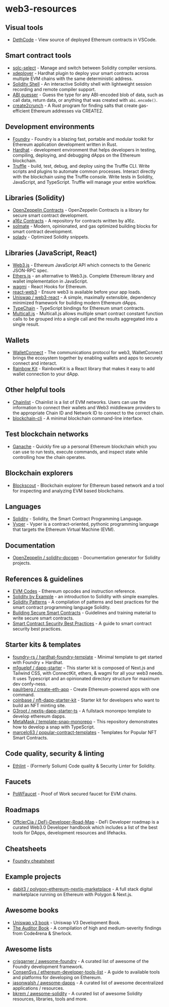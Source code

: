 # web3-resources

## Visual tools

 - [DethCode](https://github.com/dethcrypto/dethcode) - View source of deployed Ethereum contracts in VSCode.

## Smart contract tools

- [solc-select](https://github.com/crytic/solc-select) - Manage and switch between Solidity compiler versions.
- [xdeployer](https://github.com/pcaversaccio/xdeployer) - Hardhat plugin to deploy your smart contracts across multiple EVM chains with the same deterministic address. 
- [Solidity Shell](https://github.com/tintinweb/solidity-shell) - An interactive Solidity shell with lightweight session recording and remote compiler support.
- [ABI guesser](https://github.com/samczsun/abi-guesser) - Guess the type for any ABI-encoded blob of data, such as call data, return data, or anything that was created with `abi.encode()`.
- [create2crunch](https://github.com/0age/create2crunch) - A Rust program for finding salts that create gas-efficient Ethereum addresses via CREATE2.

## Development environments

- [Foundry](https://github.com/foundry-rs/foundry) - Foundry is a blazing fast, portable and modular toolkit for Ethereum application development written in Rust.
- [Hardhat](https://hardhat.org/) - development environment that helps developers in testing, compiling, deploying, and debugging dApps on the Ethereum blockchain.
- [Truffle](https://trufflesuite.com/truffle/) - build, test, debug, and deploy using the Truffle CLI. Write scripts and plugins to automate common processes. Interact directly with the blockchain using the Truffle console. Write tests in Solidity, JavaScript, and TypeScript. Truffle will manage your entire workflow.

## Libraries (Solidity)

- [OpenZeppelin Contracts](https://github.com/OpenZeppelin/openzeppelin-contracts) - OpenZeppelin Contracts is a library for secure smart contract development.
- [a16z Contracts](https://github.com/a16z/a16z-contracts) - A repository for contracts written by a16z.
- [solmate](https://github.com/transmissions11/solmate) - Modern, opinionated, and gas optimized building blocks for smart contract development.
- [solady](https://github.com/Vectorized/solady) - Optimized Solidity snippets.

## Libraries (JavaScript, React)

- [Web3.js](https://github.com/web3/web3.js) - Ethereum JavaScript API which connects to the Generic JSON-RPC spec.
- [Ethers.js](https://github.com/ethers-io/ethers.js/) - an alternative to Web3.js. Complete Ethereum library and wallet implementation in JavaScript.
- [wagmi](https://github.com/wagmi-dev/wagmi) - React Hooks for Ethereum.
- [react-web3](https://github.com/coopermaruyama/react-web3) - Ensure web3 is available before your app loads.
- [Uniswap / web3-react](https://github.com/Uniswap/web3-react) - A simple, maximally extensible, dependency minimized framework for building modern Ethereum dApps.
- [TypeChain](https://github.com/dethcrypto/TypeChain) - TypeScript bindings for Ethereum smart contracts.
- [Multicall.js](https://github.com/makerdao/multicall.js) - Multicall.js allows multiple smart contract constant function calls to be grouped into a single call and the results aggregated into a single result.

## Wallets

- [WalletConnect](https://walletconnect.com/) - The communications protocol for web3, WalletConnect brings the ecosystem together by enabling wallets and apps to securely connect and interact.
- [Rainbow Kit](https://github.com/rainbow-me/rainbowkit) - RainbowKit is a React library that makes it easy to add wallet connection to your dApp.

## Other helpful tools

- [Chainlist](https://github.com/DefiLlama/chainlist) - Chainlist is a list of EVM networks. Users can use the information to connect their wallets and Web3 middleware providers to the appropriate Chain ID and Network ID to connect to the correct chain.
- [blockchain-cli](https://github.com/0xs34n/blockchain-cli) - A minimal blockchain command-line interface.

## Test blockchain networks

- [Ganache](https://trufflesuite.com/ganache/) - Quickly fire up a personal Ethereum blockchain which you can use to run tests, execute commands, and inspect state while controlling how the chain operates.

## Blockchain explorers

- [Blockscout](https://github.com/blockscout/blockscout) - Blockchain explorer for Ethereum based network and a tool for inspecting and analyzing EVM based blockchains.

## Languages

- [Solidity](https://soliditylang.org/) - Solidity, the Smart Contract Programming Language.
- [Vyper](https://vyper.readthedocs.io/en/stable/) - Vyper is a contract-oriented, pythonic programming language that targets the Ethereum Virtual Machine (EVM).

## Documentation

- [OpenZeppelin / solidity-docgen](https://github.com/stars/karooolis/lists/web3-tools#:~:text=OpenZeppelin%20/%20solidity%2Ddocgen) - Documentation generator for Solidity projects.

## References & guidelines

- [EVM Codes](https://www.evm.codes/) - Ethereum opcodes and instruction reference.
- [Solidity by Example](https://solidity-by-example.org/) - an introduction to Solidity with simple examples.
- [Solidity Patterns](https://github.com/fravoll/solidity-patterns) - A compilation of patterns and best practices for the smart contract programming language Solidity.
- [Building Secure Smart Contracts](https://github.com/crytic/building-secure-contracts) - Guidelines and training material to write secure smart contracts.
- [Smart Contract Security Best Practices](https://consensys.github.io/smart-contract-best-practices/) - A guide to smart contract security best practices.

## Starter kits & templates

- [foundry-rs / hardhat-foundry-template](https://github.com/foundry-rs/hardhat-foundry-template) - Minimal template to get started with Foundry + Hardhat.
- [m1guelpf / dapp-starter](https://github.com/m1guelpf/dapp-starter) - This starter kit is composed of Next.js and Tailwind CSS, with ConnectKit, ethers, & wagmi for all your web3 needs. It uses Typescript and an opinionated directory structure for maximum dev confy-ness.
- [paulrberg / create-eth-app](https://github.com/paulrberg/create-eth-app) - Create Ethereum-powered apps with one command.
- [coinbase / nft-dapp-starter-kit](https://github.com/coinbase/nft-dapp-starter-kit) - Starter kit for developers who want to build an NFT minting site.
- [G3root / nextjs-dapp-starter-ts](https://github.com/G3root/nextjs-dapp-starter-ts) - A fullstack monorepo template to develop ethereum dapps.
- [MetaMask / template-snap-monorepo](https://github.com/MetaMask/template-snap-monorepo) - This repository demonstrates how to develop a snap with TypeScript.
- [marcelc63 / popular-contract-templates](https://github.com/marcelc63/popular-contract-templates) - Templates for Popular NFT Smart Contracts.

## Code quality, security & linting

- [Ethlint](https://github.com/duaraghav8/Ethlint) - (Formerly Solium) Code quality & Security Linter for Solidity.

## Faucets

- [PoWFaucet](https://github.com/pk910/PoWFaucet) - Proof of Work secured faucet for EVM chains.

## Roadmaps

- [OffcierCia / DeFi-Developer-Road-Map](https://github.com/OffcierCia/DeFi-Developer-Road-Map) - DeFi Developer roadmap is a curated Web3.0 Developer handbook which includes a list of the best tools for DApps, development resources and lifehacks.

## Cheatsheets

- [Foundry cheatsheet](https://github.com/dabit3/foundry-cheatsheet)

## Example projects

- [dabit3 / polygon-ethereum-nextjs-marketplace](https://github.com/dabit3/polygon-ethereum-nextjs-marketplace) - A full stack digital marketplace running on Ethereum with Polygon & Next.js.

## Awesome books

- [Uniswap v3 book](https://github.com/Jeiwan/uniswapv3-book) - Uniswap V3 Development Book.
- [The Auditor Book](https://theauditorbook.com/) - A compilation of high and medium-severity findings from Code4rena & Sherlock.

## Awesome lists

- [crisgarner / awesome-foundry](https://github.com/crisgarner/awesome-foundry) - A curated list of awesome of the Foundry development framework.
- [ConsenSys / ethereum-developer-tools-list](https://github.com/ConsenSys/ethereum-developer-tools-list) - A guide to available tools and platforms for developing on Ethereum.
- [jasonwalsh / awesome-dapps](https://github.com/jasonwalsh/awesome-dapps) - A curated list of awesome decentralized applications / resources.
- [bkrem / awesome-solidity](https://github.com/bkrem/awesome-solidity) - A curated list of awesome Solidity resources, libraries, tools and more.
